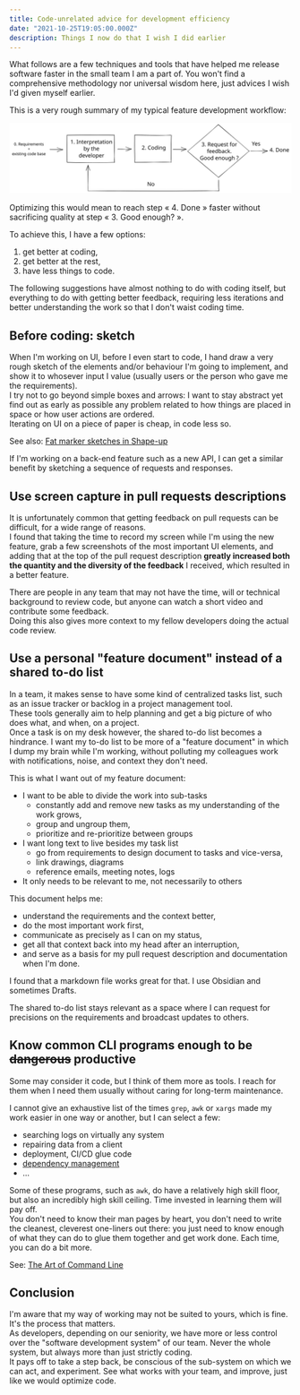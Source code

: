 ```yaml
---
title: Code-unrelated advice for development efficiency
date: "2021-10-25T19:05:00.000Z"
description: Things I now do that I wish I did earlier
---
```


What follows are a few techniques and tools that have helped me release software faster in the small team I am a part of. You won't find a comprehensive methodology nor universal wisdom here, just advices I wish I'd given myself earlier.

This is a very rough summary of my typical feature development workflow:

![Feature development workflow](code-loop.svg "Feature development workflow")

Optimizing this would mean to reach step « 4. Done » faster without sacrificing quality at step « 3. Good enough? ».

To achieve this, I have a few options:

1. get better at coding,
2. get better at the rest,
3. have less things to code.

The following suggestions have almost nothing to do with coding itself, but everything to do with getting better feedback, requiring less iterations and better understanding the work so that I don't waist coding time. 

## Before coding: sketch

When I'm working on UI, before I even start to code, I hand draw a very rough sketch of the elements and/or behaviour I'm going to implement, and show it to whosever input I value (usually users or the person who gave me the requirements).  
I try not to go beyond simple boxes and arrows: I want to stay abstract yet find out as early as possible any problem related to how things are placed in space or how user actions are ordered.  
Iterating on UI on a piece of paper is cheap, in code less so.

See also: [Fat marker sketches in Shape-up](https://basecamp.com/shapeup/1.3-chapter-04#fat-marker-sketches)

If I'm working on a back-end feature such as a new API, I can get a similar benefit by sketching a sequence of requests and responses.

## Use screen capture in pull requests descriptions

It is unfortunately common that getting feedback on pull requests can be difficult, for a wide range of reasons.  
I found that taking the time to record my screen while I'm using the new feature, grab a few screenshots of the most important UI elements, and adding that at the top of the pull request description __greatly increased both the quantity and the diversity of the feedback__ I received, which resulted in a better feature.  

There are people in any team that may not have the time, will or technical background to review code, but anyone can watch a short video and contribute some feedback.  
Doing this also gives more context to my fellow developers doing the actual code review.

## Use a personal "feature document" instead of a shared to-do list

In a team, it makes sense to have some kind of centralized tasks list, such as an issue tracker or backlog in a project management tool.  
These tools generally aim to help planning and get a big picture of who does what, and when, on a project.  
Once a task is on my desk however, the shared to-do list becomes a hindrance. I want my to-do list to be more of a "feature document" in which I dump my brain while I'm working, without polluting my colleagues work with notifications, noise, and context they don't need.  

This is what I want out of my feature document:

- I want to be able to divide the work into sub-tasks
    - constantly add and remove new tasks as my understanding of the work grows,
    - group and ungroup them,
    - prioritize and re-prioritize between groups
- I want long text to live besides my task list
    - go from requirements to design document to tasks and vice-versa,
    - link drawings, diagrams
    - reference emails, meeting notes, logs
- It only needs to be relevant to me, not necessarily to others

This document helps me:

- understand the requirements and the context better,
- do the most important work first,
- communicate as precisely as I can on my status,
- get all that context back into my head after an interruption,
- and serve as a basis for my pull request description and documentation when I'm done.

I found that a markdown file works great for that. I use Obsidian and sometimes Drafts.

The shared to-do list stays relevant as a space where I can request for precisions on the requirements and broadcast updates to others.

## Know common CLI programs enough to be ~~dangerous~~ productive

Some may consider it code, but I think of them more as tools. I reach for them when I need them usually without caring for long-term maintenance.

I cannot give an exhaustive list of the times `grep`, `awk` or `xargs` made my work easier in one way or another, but I can select a few:

- searching logs on virtually any system
- repairing data from a client
- deployment, CI/CD glue code
- [dependency management](/update-latest-version-many-npm-dependencies)
- ...

Some of these programs, such as `awk`, do have a relatively high skill floor, but also an incredibly high skill ceiling. Time invested in learning them will pay off.  
You don't need to know their man pages by heart, you don't need to write the cleanest, cleverest one-liners out there: you just need to know enough of what they can do to glue them together and get work done. Each time, you can do a bit more.

See: [The Art of Command Line](https://github.com/jlevy/the-art-of-command-line)

## Conclusion

I'm aware that my way of working may not be suited to yours, which is fine. It's the process that matters.  
As developers, depending on our seniority, we have more or less control over the "software development system" of our team. Never the whole system, but always more than just strictly coding.  
It pays off to take a step back, be conscious of the sub-system on which we can act, and experiment. See what works with your team, and improve, just like we would optimize code.
